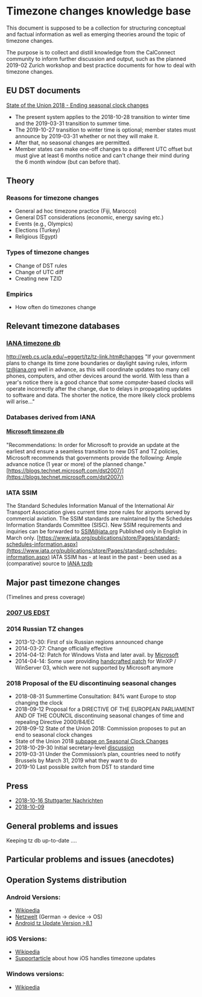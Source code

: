 # Timezone changes knowledge base 

This document is supposed to be a collection for structuring conceptual and factual information as well as emerging theories around the topic of timezone changes.

The purpose is to collect and distill knowledge from the CalConnect community to inform further discussion and output, such as the planned 2019-02 Zurich workshop and best practice documents for how to deal with timezone changes.

## EU DST documents

[State of the Union 2018 - Ending seasonal clock changes](https://ec.europa.eu/commission/priorities/state-union-speeches/state-union-2018/state-union-2018-ending-seasonal-clock-changes_en)
* The present system applies to the 2018-10-28 transition to winter time and the 2019-03-31 transition to summer time.
* The 2019-10-27 transition to winter time is optional; member states must announce by 2019-03-31 whether or not they will make it.
* After that, no seasonal changes are permitted.
* Member states can make one-off changes to a different UTC offset but must give at least 6 months notice and can't change their mind during the 6 month window (but can before that).

## Theory

### Reasons for timezone changes
* General ad hoc timezone practice (Fiji, Marocco)
* General DST considerations (economic, energy saving etc.)
* Events (e.g., Olympics)
* Elections (Turkey)
* Religious (Egypt)

### Types of timezone changes
* Change of DST rules
* Change of UTC diff
* Creating new TZID

### Empirics
* How often do timezones change

## Relevant timezone databases

### [IANA timezone db](https://www.iana.org/time-zones)
http://web.cs.ucla.edu/~eggert/tz/tz-link.htm#changes
"If your government plans to change its time zone boundaries or daylight saving rules, inform tz@iana.org well in advance, as this will coordinate updates too many cell phones, computers, and other devices around the world. With less than a year's notice there is a good chance that some computer-based clocks will operate incorrectly after the change, due to delays in propagating updates to software and data. The shorter the notice, the more likely clock problems will arise..."

### Databases derived from IANA

#### [Microsoft timezone db](https://support.microsoft.com/en-us/help/22803/daylight-saving-time)
"Recommendations: In order for Microsoft to provide an update at the earliest and ensure a seamless transition to new DST and TZ policies, Microsoft recommends that governments provide the following: Ample advance notice (1 year or more) of the planned change."
[https://blogs.technet.microsoft.com/dst2007/](https://blogs.technet.microsoft.com/dst2007/)

### IATA SSIM
The Standard Schedules Information Manual of the International Air Transport Association gives current time zone rules for airports served by commercial aviation.
The SSIM standards are maintained by the Schedules Information Standards Committee (SISC). New SSIM requirements and inquiries can be forwarded to SSIM@iata.org
Published only in English in March only.
[https://www.iata.org/publications/store/Pages/standard-schedules-information.aspx](https://www.iata.org/publications/store/Pages/standard-schedules-information.aspx)
IATA SSIM has - at least in the past - been used as a (comparative) source to [IANA tzdb](https://mm.icann.org/pipermail/tz/1997-March/009863.html)

## Major past timezone changes
(Timelines and press coverage)

### [2007 US EDST](https://en.wikipedia.org/wiki/Daylight_saving_time_in_the_United_States#2005%E2%80%932009:_Second_extension)

### 2014 Russian TZ changes
* 2013-12-30: First of six Russian regions announced change
* 2014-03-27: Change officially effective
* 2014-04-12: Patch for Windows Vista and later avail. by [Microsoft](https://support.microsoft.com/en-us/help/3148851/time-zone-changes-for-russia-in-windows)
* 2014-04-14: Some user providing [handcrafted patch](https://translate.google.de/translate?sl=ru&tl=en&js=y&prev=_t&hl=de&ie=UTF-8&u=https%3A%2F%2Frzhevsky.wordpress.com%2F2016%2F04%2F14%2Fkb3148851-tzupdatexp%2F&edit-text=) for WinXP / WinServer 03, which were not supported by Microsoft anymore 

### 2018 Proposal of the EU discontinuing seasonal changes
* 2018-08-31 Summertime Consultation: 84% want Europe to stop changing the clock
* 2018-09-12 Proposal for a DIRECTIVE OF THE EUROPEAN PARLIAMENT AND OF THE COUNCIL discontinuing seasonal changes of time and repealing Directive 2000/84/EC
* 2018-09-12 State of the Union 2018: Commission proposes to put an end to seasonal clock changes
* State of the Union 2018 [subpage on Seasonal Clock Changes](http://europa.eu/rapid/press-release_MEMO-18-5641_en.htm)
* 2018-10-29-30 Initial secretary-level [discussion](https://www.consilium.europa.eu/en/meetings/tte/2018/10/29-30/)
* 2019-03-31 Under the Commission’s plan, countries need to notify Brussels by March 31, 2019 what they want to do
* 2019-10 Last possible switch from DST to standard time

## Press
* [2018-10-16 Stuttgarter Nachrichten](https://www.stuttgarter-nachrichten.de/inhalt.eu-abschaffung-der-zeitumstellung-braucht-mehr-zeit.7a2c1f71-0dc7-4a3f-a2be-e7653f36948c.html)
* [2018-10-09](https://www.heise.de/newsticker/meldung/Ewige-Sommerzeit-Widerstand-aus-EU-Staaten-gegen-Ende-der-Zeitumstellung-4184638.html)


## General problems and issues
Keeping tz db up-to-date
….

## Particular problems and issues (anecdotes)


## Operation Systems distribution

### Android Versions:
* [Wikipedia](https://en.wikipedia.org/wiki/Android_(operating_system)#Platform_usage)
* [Netzwelt](https://www.netzwelt.de/update-fahrplan/android-handys-tablets-grosse-update-fahrplan.html) (German -> device -> OS)
* [Android tz Update Version >8.1](https://source.android.com/devices/tech/config/timezone-rules)

### iOS Versions:
* [Wikipedia](https://en.wikipedia.org/wiki/IOS)
* [Supportarticle](https://support.apple.com/en-us/HT206986) about how iOS handles timezone updates

### Windows versions:
* [Wikipedia](https://en.wikipedia.org/wiki/Microsoft_Windows#Usage_share_and_device_sales)



